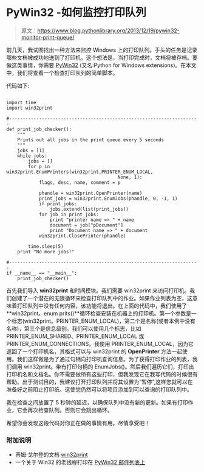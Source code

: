 # PyWin32 -如何监控打印队列

> 原文：<https://www.blog.pythonlibrary.org/2013/12/19/pywin32-monitor-print-queue/>

前几天，我试图找出一种方法来监控 Windows 上的打印队列。手头的任务是记录哪些文档被成功地送到了打印机。这个想法是，当打印完成时，文档将被存档。要做这类事情，你需要 [PyWin32](http://sourceforge.net/projects/pywin32/) (又名:Python for Windows extensions)。在本文中，我们将查看一个检查打印队列的简单脚本。

代码如下:

```

import time
import win32print

#----------------------------------------------------------------------
def print_job_checker():
    """
    Prints out all jobs in the print queue every 5 seconds
    """
    jobs = [1]
    while jobs:
        jobs = []
        for p in win32print.EnumPrinters(win32print.PRINTER_ENUM_LOCAL,
                                         None, 1):
            flags, desc, name, comment = p

            phandle = win32print.OpenPrinter(name)
            print_jobs = win32print.EnumJobs(phandle, 0, -1, 1)
            if print_jobs:
                jobs.extend(list(print_jobs))
            for job in print_jobs:
                print "printer name => " + name
                document = job["pDocument"]
                print "Document name => " + document
            win32print.ClosePrinter(phandle)

        time.sleep(5)
    print "No more jobs!"

#----------------------------------------------------------------------
if __name__ == "__main__":
    print_job_checker()

```

首先我们导入 **win32print** 和时间模块。我们需要 win32print 来访问打印机。我们创建了一个潜在的无限循环来检查打印队列中的作业。如果作业列表为空，这意味着打印队列中没有任何内容，该功能将退出。在上面的代码中，我们使用了 **win32print。enum prits()**循环检查安装在机器上的打印机。第一个参数是一个标志(win32print。PRINTER_ENUM_LOCAL)，第二个是名称(或者本例中没有名称)，第三个是信息级别。我们可以使用几个标志，比如 PRINTER_ENUM_SHARED、PRINTER_ENUM_LOCAL 或 PRINTER_ENUM_CONNECTIONS。我使用 PRINTER_ENUM_LOCAL，因为它返回了一个打印机名，其格式可以与 win32print 的 **OpenPrinter** 方法一起使用。我们这样做是为了通过句柄向打印机查询信息。为了获得打印作业的列表，我们调用 win32print。带有打印句柄的 EnumJobs()。然后我们遍历它们，打印出打印机名和文档名。你不需要做所有这些打印，但我发现它在我写代码的时候很有帮助。出于测试目的，我建议打开打印队列并将其设置为“暂停”,这样您就可以在准备好之前阻止打印纸。这使您仍然可以将项目添加到可以查询的打印队列中。

我在检查之间放置了 5 秒钟的延迟，以确保队列中没有新的更新。如果有打印作业，它会再次检查队列。否则它会跳出循环。

希望你会发现这段代码对你正在做的事情有用。尽情享受吧！

### 附加说明

*   蒂姆·戈尔登的文档 [win32print](http://timgolden.me.uk/pywin32-docs/win32print.html)
*   一个关于 Win32 的老线程打印在 [PyWin32 邮件列表上](https://mail.python.org/pipermail/python-win32/2003-November/001416.html)